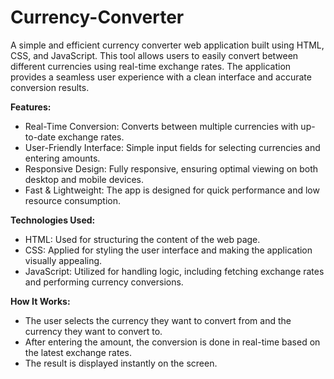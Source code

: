 # Currency-Converter
A simple and efficient currency converter web application built using HTML, CSS, and JavaScript. This tool allows users to easily convert between different currencies using real-time exchange rates. The application provides a seamless user experience with a clean interface and accurate conversion results.

**Features:**

- Real-Time Conversion: Converts between multiple currencies with up-to-date exchange rates.
- User-Friendly Interface: Simple input fields for selecting currencies and entering amounts.
- Responsive Design: Fully responsive, ensuring optimal viewing on both desktop and mobile devices.
- Fast & Lightweight: The app is designed for quick performance and low resource consumption.
  
**Technologies Used:**
- HTML: Used for structuring the content of the web page.
- CSS: Applied for styling the user interface and making the application visually appealing.
- JavaScript: Utilized for handling logic, including fetching exchange rates and performing currency conversions.
  
**How It Works:**
- The user selects the currency they want to convert from and the currency they want to convert to.
- After entering the amount, the conversion is done in real-time based on the latest exchange rates.
- The result is displayed instantly on the screen.
